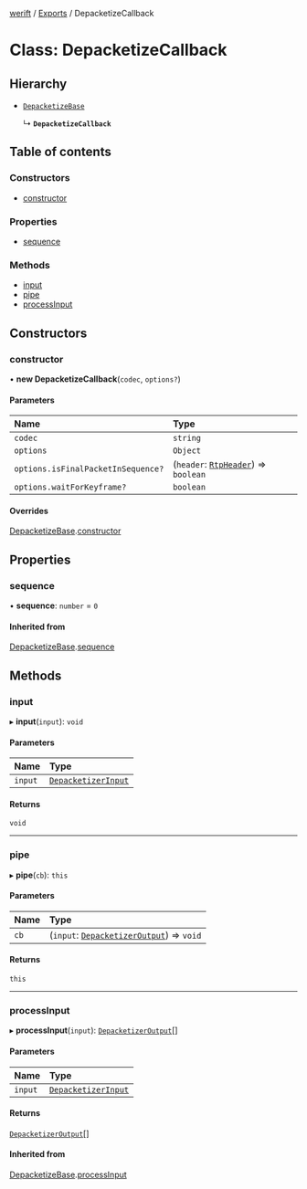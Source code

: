 [werift](../README.md) / [Exports](../modules.md) / DepacketizeCallback

# Class: DepacketizeCallback

## Hierarchy

- [`DepacketizeBase`](DepacketizeBase.md)

  ↳ **`DepacketizeCallback`**

## Table of contents

### Constructors

- [constructor](DepacketizeCallback.md#constructor)

### Properties

- [sequence](DepacketizeCallback.md#sequence)

### Methods

- [input](DepacketizeCallback.md#input)
- [pipe](DepacketizeCallback.md#pipe)
- [processInput](DepacketizeCallback.md#processinput)

## Constructors

### constructor

• **new DepacketizeCallback**(`codec`, `options?`)

#### Parameters

| Name | Type |
| :------ | :------ |
| `codec` | `string` |
| `options` | `Object` |
| `options.isFinalPacketInSequence?` | (`header`: [`RtpHeader`](RtpHeader.md)) => `boolean` |
| `options.waitForKeyframe?` | `boolean` |

#### Overrides

[DepacketizeBase](DepacketizeBase.md).[constructor](DepacketizeBase.md#constructor)

## Properties

### sequence

• **sequence**: `number` = `0`

#### Inherited from

[DepacketizeBase](DepacketizeBase.md).[sequence](DepacketizeBase.md#sequence)

## Methods

### input

▸ **input**(`input`): `void`

#### Parameters

| Name | Type |
| :------ | :------ |
| `input` | [`DepacketizerInput`](../modules.md#depacketizerinput) |

#### Returns

`void`

___

### pipe

▸ **pipe**(`cb`): `this`

#### Parameters

| Name | Type |
| :------ | :------ |
| `cb` | (`input`: [`DepacketizerOutput`](../interfaces/DepacketizerOutput.md)) => `void` |

#### Returns

`this`

___

### processInput

▸ **processInput**(`input`): [`DepacketizerOutput`](../interfaces/DepacketizerOutput.md)[]

#### Parameters

| Name | Type |
| :------ | :------ |
| `input` | [`DepacketizerInput`](../modules.md#depacketizerinput) |

#### Returns

[`DepacketizerOutput`](../interfaces/DepacketizerOutput.md)[]

#### Inherited from

[DepacketizeBase](DepacketizeBase.md).[processInput](DepacketizeBase.md#processinput)

